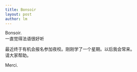 ```yaml
---
title: Bonsoir 
layout: post
author: lm
---
```

<p>Bonsoir.<br />
一直觉得法语很好听</p>
<p>最近终于有机会报名参加夜校。刚刚学了一个星期。以后我会常来。<br />
请大家帮助。</p>
<p>Merci.</p>

